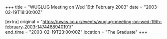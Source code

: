 +++
title = "WUGLUG Meeting on Wed 19th February 2003"
date = "2003-02-19T18:30:00Z"

[extra]
original = "https://uwcs.co.uk/events/wuglug-meeting-on-wed-19th-february-2003-1474488940191/"    
end_time = "2003-02-19T23:00:00Z"
location = "The Graduate"
+++



